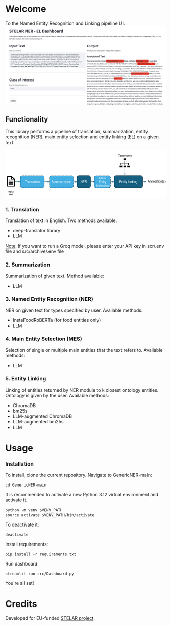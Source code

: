 # Welcome

To the Named Entity Recognition and Linking pipeline UI.
![Screenshot of a comment on a GitHub issue showing an image, added in the Markdown, of an Octocat smiling and raising a tentacle.](Figures/dashboard.png)


## Functionality

This library performs a pipeline of translation, summarization, entity recognition (NER), main entity selection and entity linking (EL) on a given text.

![Screenshot of a comment on a GitHub issue showing an image, added in the Markdown, of an Octocat smiling and raising a tentacle.](Figures/pipeline.png)


### 1. Translation

Translation of text in English. Two methods available:
* deep-translator library
*  LLM

  <ins>Note</ins>: If you want to run a Groq model, please enter your API key in scr/.env file and src/archive/.env file

### 2. Summarization

Summarization of given text. Method available:
* LLM

### 3. Named Entity Recognition (NER)

NER on given text for types specified by user. Available methods:
* InstaFoodRoBERTa (for food entities only)
* LLM

### 4. Main Entity Selection (MES)

Selection of single or multiple main entities that the text refers to. Available methods:
* LLM

### 5. Entity Linking

Linking of entities returned by NER module to k closest ontology entities. Ontology is given by the user. Available methods:
* ChromaDB
* bm25s
* LLM-augmented ChromaDB
* LLM-augmented bm25s
* LLM 

# Usage

### Installation

To install, clone the current repository. Navigate to GenericNER-main:

```
cd GenericNER-main
```

It is recommended to activate a new Python 3.12 virtual environment and activate it. 

```
python -m venv $VENV_PATH
source activate $VENV_PATH/bin/activate
```

To deactivate it:
```
deactivate
```

Install requirements:

```
pip install -r requirements.txt
```

Run dashboard:

```
streamlit run src/Dashboard.py
```

You're all set!

# Credits

Developed for EU-funded [STELAR project](https://stelar-project.eu/).
